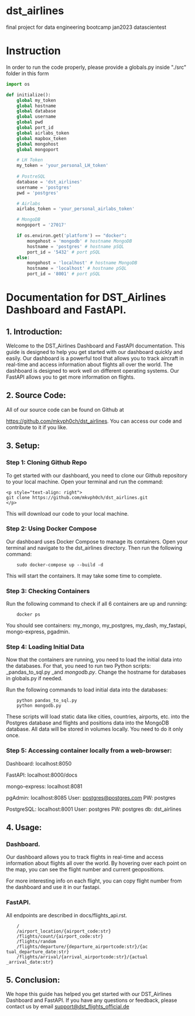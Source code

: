 # dst_airlines
final project for data engineering bootcamp jan2023 datascientest

# Instruction
In order to run the code properly, please provide a globals.py inside "./src" folder in this form

```py
import os

def initialize(): 
    global my_token
    global hostname
    global database
    global username
    global pwd
    global port_id
    global airlabs_token
    global mapbox_token
    global mongohost
    global mongoport

    # LH Token
    my_token = 'your_personal_LH_token' 
    
    # PostreSQL
    database = 'dst_airlines'
    username = 'postgres'
    pwd = 'postgres'

    # Airlabs
    airlabs_token = 'your_personal_airlabs_token'

    # MongoDB
    mongoport = '27017'

    if os.environ.get('platform') == "docker":
        mongohost = 'mongodb' # hostname MongoDB
        hostname = 'postgres' # hostname pSQL
        port_id = '5432' # port pSQL
    else:
        mongohost = 'localhost' # hostname MongoDB
        hostname = 'localhost' # hostname pSQL
        port_id = '8001' # port pSQL
```


# Documentation for DST_Airlines Dashboard and FastAPI. 


## 1. Introduction: 


Welcome to the DST_Airlines Dashboard and FastAPI documentation. This guide is designed to help you get started with our dashboard quickly and easily. Our dashboard is a powerful tool that allows you to track aircraft in real-time and access information about flights all over the world. The dashboard is designed to work well on different operating systems. Our FastAPI allows you to get more information on flights. 


## 2. Source Code: 


All of our source code can be found on Github at 


https://github.com/mkvph0ch/dst_airlines. You can access our code and contribute to it if you like. 


## 3. Setup: 


### Step 1: Cloning Github Repo 


To get started with our dashboard, you need to clone our Github repository to your local machine. Open your terminal and run the command: 


```
<p style="text-align: right">
git clone https://github.com/mkvph0ch/dst_airlines.git
</p>
```



This will download our code to your local machine. 


### Step 2: Using Docker Compose 


Our dashboard uses Docker Compose to manage its containers. Open your terminal and navigate to the dst_airlines directory. Then run the following command: 


```
    sudo docker-compose up --build -d 
```



This will start the containers. It may take some time to complete. 


### Step 3: Checking Containers 


Run the following command to check if all 6 containers are up and running:


```
    docker ps 
```



You should see containers: my_mongo, my_postgres, my_dash, my_fastapi, mongo-express, pgadmin.


### Step 4: Loading Initial Data 

Now that the containers are running, you need to load the initial data into the databases. For that, you need to run two Python scripts: _pandas_to_sql.py _and _mongodb.py_. Change the hostname for databases in globals.py if needed.


Run the following commands to load initial data into the databases: 


```
    python pandas_to_sql.py 
    python mongodb.py 
```



These scripts will load static data like cities, countries, airports, etc. into the Postgres database and flights and positions data into the MongoDB database. All data will be stored in volumes locally. You need to do it only once.


### Step 5: Accessing container locally from a web-browser:


Dashboard:      localhost:8050 

FastAPI:        localhost:8000/docs

mongo-express:  localhost:8081

pgAdmin:        localhost:8085
                User: postgres@postgres.com
                PW: postgres

PostgreSQL:     localhost:8001
                User: postgres
                PW: postgres
                db: dst_airlines

## 4. Usage: 


### Dashboard. 


Our dashboard allows you to track flights in real-time and access information about flights all over the world. By hovering over each point on the map, you can see the flight number and current geopositions. 

For more interesting info on each flight, you can copy flight number from the dashboard and use it in our fastapi.


### FastAPI. 


All endpoints are described in docs/flights_api.rst. 


```
    / 
    /airport_location/{airport_code:str} 
    /flights/count/{airport_code:str}
    /flights/random 
    /flights/departure/{departure_airportcode:str}/{ac tual_departure_date:str} 
    /flights/arrival/{arrival_airportcode:str}/{actual _arrival_date:str} 
```



## 5. Conclusion: 


We hope this guide has helped you get started with our DST_Airlines Dashboard and FastAPI. If you have any questions or feedback, please contact us by email <span style="text-decoration:underline;">support@dst_flights_official.de</span>

